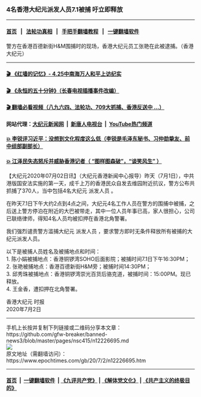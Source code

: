 ### 4名香港大纪元派发人员7.1被捕 吁立即释放
------------------------

#### [首页](https://github.com/gfw-breaker/banned-news3/blob/master/README.md) &nbsp;&nbsp;|&nbsp;&nbsp; [法轮功真相](https://github.com/begood0513/basic/blob/master/README.md)  &nbsp;&nbsp;|&nbsp;&nbsp; [手把手翻墙教程](https://github.com/gfw-breaker/guides/wiki)  &nbsp;&nbsp;|&nbsp;&nbsp; [一键翻墙软件](https://github.com/gfw-breaker/nogfw/blob/master/README.md)  



<div><img alt="" class="attachment-djy_600_400 size-djy_600_400 wp-post-image" src="https://i.epochtimes.com/assets/uploads/2020/07/25d15b4e64705e26432cbfa100dcef88-600x400.png"/>
<div class="caption">
 警方在香港百德新街H&amp;M围捕时的现场，香港大纪元员工张艳在此被逮捕。（香港大纪元）
</div></div><hr/>

#### [ 🎬  《红墙的记忆》- 4.25中南海万人和平上访纪实](http://141.164.39.94:10000/videos/legend/425.html)

#### [ 🎬  《永恒的五十分钟》（长春电视插播事件改编） ](http://141.164.39.94:10000/videos/news/ComingForYou-2.html)

#### [ 🎬  翻墙必看视频（八九六四、法轮功、709大抓捕、香港反送中 ...）](https://github.com/gfw-breaker/links/blob/master/banned.md)

#### 网站代理：[大纪元新闻网](http://167.172.10.89:10080/gb/) &nbsp;|&nbsp; [新唐人电视台](http://167.172.10.89:8808/gb/) &nbsp;|&nbsp; [YouTube热门频道](http://158.247.203.241/youtube.html)

#### [ 💥 李锐评习近平：没想到文化程度这么低（李锐是毛泽东秘书、习仲勋挚友、前中组部副部长）](http://141.164.39.94:10000/videos/res/Communist/lirui-xi.html)

#### [ 💥 江泽民失态怒斥并威胁香港记者（ “图样图森破”，“谈笑风生” ）](http://141.164.39.94:10000/videos/res/realjzm/naive.html)

<div><p>
 【大纪元2020年07月02日讯】（大纪元香港新闻中心报导）昨天（7月1日），中共港版国安法实施的第一天，成千上万的香港民众自发去维园附近抗议，警方公布共抓捕了370人，当中包括4名大纪元
 <ok href="https://www.epochtimes.com/gb/tag/%E6%B4%BE%E5%8F%91%E4%BA%BA%E5%91%98.html">
  派发人员
 </ok>
 。
</p>
<p>
 在昨天7.1日下午大约2点到4点之间，大纪元4名工作人员在警方的围捕中被捕，之后送上警方停泊在附近的大巴被带走，其中一位人员年事已高，家人很担心，公司已联络律师，得知4名人员均被扣押在香港北角警署。
</p>
<p>
 我们强烈谴责警方滥捕大纪元
 <ok href="https://www.epochtimes.com/gb/tag/%E6%B4%BE%E5%8F%91%E4%BA%BA%E5%91%98.html">
  派发人员
 </ok>
 ，要求警方即时无条件释放所有被捕的大纪元派发人员。
</p>
<p>
 以下是被捕人员姓名及被捕地点和时间：
 <br/>
 1. 陈小娟被捕地点：香港铜锣湾SOHO后面影院；被捕时间7.1日下午16:30PM；
 <br/>
 2. 张艳被捕地点：香港百德新街H&amp;M旁；被捕时间14:30PM；
 <br/>
 3. 邱秀珠被捕地点：香港铜锣湾崇光百货后骆克道，被捕时间：15:00PM。现已释放。
 <br/>
 4. 王金香，遭扣押在北角警署。
</p>
<p>
</p>
<p>
 <ok href="https://www.epochtimes.com/gb/tag/%E9%A6%99%E6%B8%AF%E5%A4%A7%E7%BA%AA%E5%85%83.html">
  香港大纪元
 </ok>
 时报
 <br/>
 2020年7月2日
</p>
</div>
<hr/>
手机上长按并复制下列链接或二维码分享本文章：<br/>
https://github.com/gfw-breaker/banned-news3/blob/master/pages/nsc415/n12226695.md <br/>
<a href='https://github.com/gfw-breaker/banned-news3/blob/master/pages/nsc415/n12226695.md'><img src='https://github.com/gfw-breaker/banned-news3/blob/master/pages/nsc415/n12226695.md.png'/></a> <br/>
原文地址（需翻墙访问）：https://www.epochtimes.com/gb/20/7/2/n12226695.htm


------------------------
#### [首页](https://github.com/gfw-breaker/banned-news3/blob/master/README.md) &nbsp;|&nbsp; [一键翻墙软件](https://github.com/gfw-breaker/nogfw/blob/master/README.md) &nbsp;| [《九评共产党》](https://github.com/gfw-breaker/9ping.md/blob/master/README.md#九评之一评共产党是什么) | [《解体党文化》](https://github.com/gfw-breaker/jtdwh.md/blob/master/README.md) | [《共产主义的终极目的》](https://github.com/gfw-breaker/gczydzjmd.md/blob/master/README.md)


<img src='http://gfw-breaker.win/banned-news3/pages/nsc415/n12226695.md' width='0px' height='0px'/>